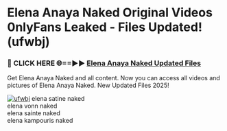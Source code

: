 # Elena Anaya Naked Original Videos 0nlyFans Leaked - Files Updated! (ufwbj)

<h3>🔴 CLICK HERE 🌐==►► <a href="https://tinyurl.com/up5wt9bj" rel="nofollow">Elena Anaya Naked Updated Files</a></h3>

Get Elena Anaya Naked and all content. Now you can access all videos and pictures of Elena Anaya Naked. New Updated Files 2025!

[![ufwbj](https://i.imgur.com/ABiUzMV.gif)](https://tinyurl.com/up5wt9bj)
elena satine naked<br>
elena vonn naked<br>
elena sainte naked<br>
elena kampouris naked